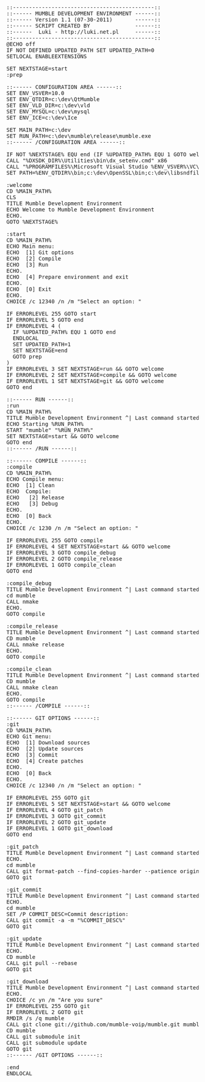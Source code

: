 <pre>::--------------------------------------------::
::------ MUMBLE DEVELOPMENT ENVIRONMENT ------::
::------ Version 1.1 (07-30-2011)       ------::
::------ SCRIPT CREATED BY              ------::
::------  Luki - http://luki.net.pl     ------::
::--------------------------------------------::
@ECHO off
IF NOT DEFINED UPDATED_PATH SET UPDATED_PATH=0
SETLOCAL ENABLEEXTENSIONS

SET NEXTSTAGE=start
:prep

::------ CONFIGURATION AREA ------::
SET ENV_VSVER=10.0
SET ENV_QTDIR=c:\dev\QtMumble
SET ENV_VLD_DIR=c:\dev\vld
SET ENV_MYSQL=c:\dev\mysql
SET ENV_ICE=c:\dev\Ice

SET MAIN_PATH=c:\dev
SET RUN_PATH=c:\dev\mumble\release\mumble.exe
::------ /CONFIGURATION AREA ------::

IF NOT %NEXTSTAGE% EQU end (IF %UPDATED_PATH% EQU 1 GOTO welcome)
CALL "%DXSDK_DIR%\Utilities\bin\dx_setenv.cmd" x86
CALL "%PROGRAMFILES%\Microsoft Visual Studio %ENV_VSVER%\VC\vcvarsall.bat" x86
SET PATH=%ENV_QTDIR%\bin;c:\dev\OpenSSL\bin;c:\dev\libsndfile;c:\dev\libsndfile\bin;%ENV_MYSQL%\lib;%ENV_MYSQL%\lib\opt;%ENV_ICE%\bin\vc100;c:\dev\protobuf-2.4.1\vsprojects\Release;%PROGRAMFILES%\NASM;%ENV_VLD_DIR%\bin;%PATH%

:welcome
CD %MAIN_PATH%
CLS
TITLE Mumble Development Environment
ECHO Welcome to Mumble Development Environment
ECHO.
GOTO %NEXTSTAGE%

:start
CD %MAIN_PATH%
ECHO Main menu:
ECHO  [1] Git options
ECHO  [2] Compile
ECHO  [3] Run
ECHO.
ECHO  [4] Prepare environment and exit
ECHO.
ECHO  [0] Exit
ECHO.
CHOICE /c 12340 /n /m "Select an option: "

IF ERRORLEVEL 255 GOTO start
IF ERRORLEVEL 5 GOTO end
IF ERRORLEVEL 4 (
  IF %UPDATED_PATH% EQU 1 GOTO end
  ENDLOCAL
  SET UPDATED_PATH=1
  SET NEXTSTAGE=end
  GOTO prep
)
IF ERRORLEVEL 3 SET NEXTSTAGE=run && GOTO welcome
IF ERRORLEVEL 2 SET NEXTSTAGE=compile && GOTO welcome
IF ERRORLEVEL 1 SET NEXTSTAGE=git && GOTO welcome
GOTO end

::------ RUN ------::
:run
CD %MAIN_PATH%
TITLE Mumble Development Environment ^| Last command started: %TIME%
ECHO Starting %RUN_PATH%
START "mumble" "%RUN_PATH%"
SET NEXTSTAGE=start && GOTO welcome
GOTO end
::------ /RUN ------::

::------ COMPILE ------::
:compile
CD %MAIN_PATH%
ECHO Compile menu:
ECHO  [1] Clean
ECHO  Compile:
ECHO   [2] Release
ECHO   [3] Debug
ECHO.
ECHO  [0] Back
ECHO.
CHOICE /c 1230 /n /m "Select an option: "

IF ERRORLEVEL 255 GOTO compile
IF ERRORLEVEL 4 SET NEXTSTAGE=start && GOTO welcome
IF ERRORLEVEL 3 GOTO compile_debug
IF ERRORLEVEL 2 GOTO compile_release
IF ERRORLEVEL 1 GOTO compile_clean
GOTO end

:compile_debug
TITLE Mumble Development Environment ^| Last command started: %TIME%
cd mumble
CALL nmake
ECHO.
GOTO compile

:compile_release
TITLE Mumble Development Environment ^| Last command started: %TIME%
CD mumble
CALL nmake release
ECHO.
GOTO compile

:compile_clean
TITLE Mumble Development Environment ^| Last command started: %TIME%
CD mumble
CALL nmake clean
ECHO.
GOTO compile
::------ /COMPILE ------::

::------ GIT OPTIONS ------::
:git
CD %MAIN_PATH%
ECHO Git menu:
ECHO  [1] Download sources
ECHO  [2] Update sources
ECHO  [3] Commit
ECHO  [4] Create patches
ECHO.
ECHO  [0] Back
ECHO.
CHOICE /c 12340 /n /m "Select an option: "

IF ERRORLEVEL 255 GOTO git
IF ERRORLEVEL 5 SET NEXTSTAGE=start && GOTO welcome
IF ERRORLEVEL 4 GOTO git_patch
IF ERRORLEVEL 3 GOTO git_commit
IF ERRORLEVEL 2 GOTO git_update
IF ERRORLEVEL 1 GOTO git_download
GOTO end

:git_patch
TITLE Mumble Development Environment ^| Last command started: %TIME%
ECHO.
cd mumble
CALL git format-patch --find-copies-harder --patience origin
GOTO git

:git_commit
TITLE Mumble Development Environment ^| Last command started: %TIME%
ECHO.
cd mumble
SET /P COMMIT_DESC=Commit description: 
CALL git commit -a -m "%COMMIT_DESC%"
GOTO git

:git_update
TITLE Mumble Development Environment ^| Last command started: %TIME%
ECHO.
CD mumble
CALL git pull --rebase
GOTO git

:git_download
TITLE Mumble Development Environment ^| Last command started: %TIME%
ECHO.
CHOICE /c yn /m "Are you sure"
IF ERRORLEVEL 255 GOTO git
IF ERRORLEVEL 2 GOTO git
RMDIR /s /q mumble
CALL git clone git://github.com/mumble-voip/mumble.git mumble
CD mumble
CALL git submodule init
CALL git submodule update
GOTO git
::------ /GIT OPTIONS ------::

:end
ENDLOCAL</pre>



